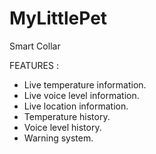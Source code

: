 # MyLittlePet

Smart Collar

FEATURES :
- Live temperature information.
- Live voice level information. 
- Live location information.
- Temperature history.
- Voice level history.
- Warning system.

